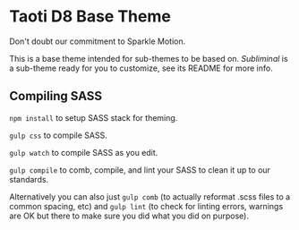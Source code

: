 # Taoti D8 Base Theme #

Don't doubt our commitment to Sparkle Motion.

This is a base theme intended for sub-themes to be based on. 
_Subliminal_ is a sub-theme ready for you to customize, see its 
README for more info.

## Compiling SASS ##

`npm install` to setup SASS stack for theming.

`gulp css` to compile SASS.

`gulp watch` to compile SASS as you edit.

`gulp compile` to comb, compile, and lint your SASS to clean it up to 
our standards.

Alternatively you can also just `gulp comb` (to actually reformat .scss files 
to a common spacing, etc) and `gulp lint` (to check for linting errors, 
warnings are OK but there to make sure you did what you did on purpose).
